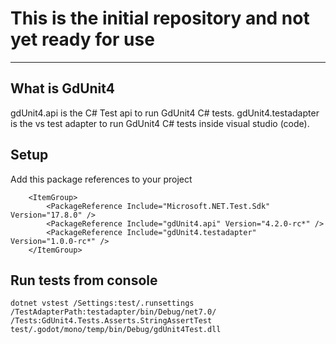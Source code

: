 # This is the initial repository and not yet ready for use

---

## What is GdUnit4

gdUnit4.api is the C# Test api to run GdUnit4 C# tests.
gdUnit4.testadapter is the vs test adapter to run GdUnit4 C# tests inside visual studio (code).

## Setup

Add this package references to your project

```
    <ItemGroup>
        <PackageReference Include="Microsoft.NET.Test.Sdk" Version="17.8.0" />
        <PackageReference Include="gdUnit4.api" Version="4.2.0-rc*" />
        <PackageReference Include="gdUnit4.testadapter" Version="1.0.0-rc*" />
    </ItemGroup>
```

## Run tests from console

`dotnet vstest /Settings:test/.runsettings /TestAdapterPath:testadapter/bin/Debug/net7.0/ /Tests:GdUnit4.Tests.Asserts.StringAssertTest test/.godot/mono/temp/bin/Debug/gdUnit4Test.dll`
